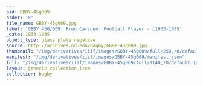 ```yaml
---
pid: GBBY-45g009
order: '8'
file_name: GBBY-45g009.jpg
label: 'GBBY 45G/009: Fred Carideo: Football Player - c1933-1935'
_date: 1933-1935
object_type: glass plate negative
source: http://archives.nd.edu/Bagby/GBBY-45g009.jpg
thumbnail: "/img/derivatives/iiif/images/GBBY-45g009/full/250,/0/default.jpg"
manifest: "/img/derivatives/iiif/images/GBBY-45g009/manifest.json"
full: "/img/derivatives/iiif/images/GBBY-45g009/full/1140,/0/default.jpg"
layout: generic_collection_item
collection: bagby
---
```

